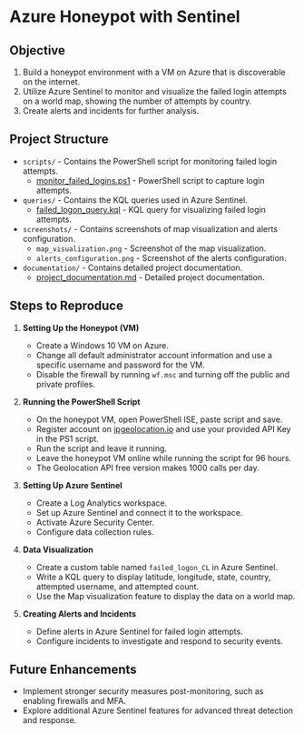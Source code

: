 # Azure Honeypot with Sentinel

## Objective
1. Build a honeypot environment with a VM on Azure that is discoverable on the internet.
2. Utilize Azure Sentinel to monitor and visualize the failed login attempts on a world map, showing the number of attempts by country.
3. Create alerts and incidents for further analysis.

## Project Structure
- `scripts/` - Contains the PowerShell script for monitoring failed login attempts.
  - [monitor_failed_logins.ps1](scripts/monitor_failed_logins.ps1) - PowerShell script to capture login attempts.
- `queries/` - Contains the KQL queries used in Azure Sentinel.
  - [failed_logon_query.kql](queries/failed_logon_query.kql) - KQL query for visualizing failed login attempts.
- `screenshots/` - Contains screenshots of map visualization and alerts configuration.
  - `map_visualization.png` - Screenshot of the map visualization.
  - `alerts_configuration.png` - Screenshot of the alerts configuration.
- `documentation/` - Contains detailed project documentation.
  - [project_documentation.md](documentation/project_documentation.md) - Detailed project documentation.

## Steps to Reproduce

1. **Setting Up the Honeypot (VM)**
   - Create a Windows 10 VM on Azure.
   - Change all default administrator account information and use a specific username and password for the VM.
   - Disable the firewall by running `wf.msc` and turning off the public and private profiles.

2. **Running the PowerShell Script**
   - On the honeypot VM, open PowerShell ISE, paste script and save.
   - Register account on [ipgeolocation.io](https://ipgeolocation.io/) and use your provided API Key in the PS1 script.
   - Run the script and leave it running.
   - Leave the honeypot VM online while running the script for 96 hours.
   - The Geolocation API free version makes 1000 calls per day.

3. **Setting Up Azure Sentinel**
   - Create a Log Analytics workspace.
   - Set up Azure Sentinel and connect it to the workspace.
   - Activate Azure Security Center.
   - Configure data collection rules.

4. **Data Visualization**
   - Create a custom table named `failed_logon_CL` in Azure Sentinel.
   - Write a KQL query to display latitude, longitude, state, country, attempted username, and attempted count.
   - Use the Map visualization feature to display the data on a world map.

5. **Creating Alerts and Incidents**
   - Define alerts in Azure Sentinel for failed login attempts.
   - Configure incidents to investigate and respond to security events.

## Future Enhancements
- Implement stronger security measures post-monitoring, such as enabling firewalls and MFA.
- Explore additional Azure Sentinel features for advanced threat detection and response.
